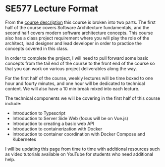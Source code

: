 # SE577 Lecture Format

From the [course description](SE577-CourseDescription.md) this course is broken into two parts.  The first half of the course covers Software Architecture fundamentals, and the second half covers modern software architecture concepts.  This course also has a class project requirement where you will play the role of the architect, lead designer and lead developer in order to practice the concepts covered in this class.

In order to complete the project, I will need to pull forward some basic concepts from the tail end of the course to the front end of the course so that you can work on various project deliverables along the way.

For the first half of the course, weekly lectures will be time boxed to one hour and fourty minutes, and one hour will be dedicated to technical content.  We will also have a 10 min break mixed into each lecture. 

The technical components we will be covering in the first half of this course include:

* Introduction to Typescript
* Introduction to Server Side Web (focus will be on Vue.js)
* Introduction to creating a basic web API
* Introduction to containerization with Docker
* Introduction to container coordination with Docker Compose and Kubernetes

I will be updating this page from time to time with additional resources such as video tutorials available on YouTube for students who need additional help.